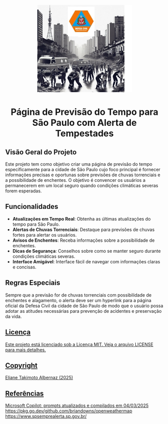 <h1 align="center">
 <br />
 <img
  src="https://github.com/Eliane-DesafiosDIO/Arquivos/blob/main/Defesa%20Civil%20Jun%C3%A7%C3%A3o.jpg"
  alt="Previsão do Tempo: Fique informado e seguro"
  width="300"
/>

<h1 align="center">
Página de Previsão do Tempo para São Paulo com Alerta de Tempestades

## Visão Geral do Projeto
Este projeto tem como objetivo criar uma página de previsão do tempo especificamente para a cidade de São Paulo cujo foco principal é fornecer informações precisas e oportunas sobre previsões de chuvas torrenciais e a possibilidade de enchentes. O objetivo é convencer os usuários a permanecerem em um local seguro quando condições climáticas severas forem esperadas.

## Funcionalidades
- **Atualizações em Tempo Real**: Obtenha as últimas atualizações do tempo para São Paulo.
- **Alertas de Chuvas Torrenciais**: Destaque para previsões de chuvas fortes para alertar os usuários.
- **Avisos de Enchentes**: Receba informações sobre a possibilidade de enchentes.
- **Dicas de Segurança**: Conselhos sobre como se manter seguro durante condições climáticas severas.
- **Interface Amigável**: Interface fácil de navegar com informações claras e concisas.

## Regras Especiais
Sempre que a previsão for de chuvas torrenciais com possibilidade de enchentes e alagamento, o alerta deve ser um hyperlink para a página oficial da Defesa Civil da cidade de São Paulo de modo que o usuário possa adotar as atitudes necessárias para prevenção de acidentes e preservação da vida.

<p align="center"
SP Sempre Alerta
<br />
<a href="https://www.spsemprealerta.sp.gov.br/"> 

## Licença
Este projeto está licenciado sob a Licença MIT. Veja o arquivo LICENSE para mais detalhes.

## Copyright
Eliane Takimoto Albernaz (2025)

## Referências
Microsoft Copilot: prompts atualizados e compilados em 04/03/2025
https://pkg.go.dev/github.com/briandowns/openweathermap
https://www.spsemprealerta.sp.gov.br/
